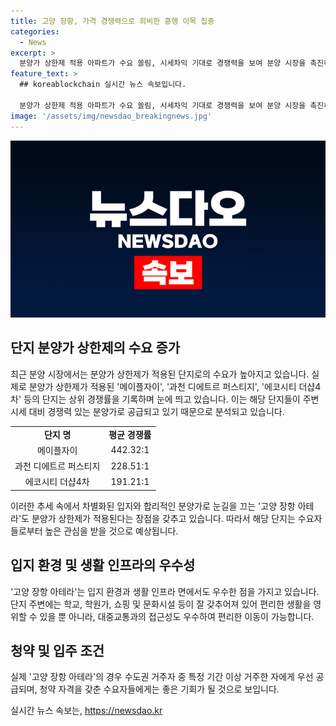 ```yaml
---
title: 고양 장항, 가격 경쟁력으로 희비한 흥행 이목 집중
categories:
  - News
excerpt: >
  분양가 상한제 적용 아파트가 수요 쏠림, 시세차익 기대로 경쟁력을 보여 분양 시장을 촉진하고 있다. 가격 경쟁력을 갖춘 단지들의 청약 경쟁률은 세 자릿수를 기록하며, 고양 장항 아테라도 분양가 상한제가 적용된다. 이에 따라 수요자들의 관심이 집중되고 있으며, 지역적 이점과 편의시설을 갖춘 입지 환경도 주목받고 있다. 고양 장항 아테라는 수도권 거주자를 위한 청약에 대한 다양한 조건을 제시하고 있어 여러 층위의 수요층들에게 호감을 주고 있다.
feature_text: >
  ## koreablockchain 실시간 뉴스 속보입니다.

  분양가 상한제 적용 아파트가 수요 쏠림, 시세차익 기대로 경쟁력을 보여 분양 시장을 촉진하고 있다. 가격 경쟁력을 갖춘 단지들의 청약 경쟁률은 세 자릿수를 기록하며, 고양 장항 아테라도 분양가 상한제가 적용된다. 이에 따라 수요자들의 관심이 집중되고 있으며, 지역적 이점과 편의시설을 갖춘 입지 환경도 주목받고 있다. 고양 장항 아테라는 수도권 거주자를 위한 청약에 대한 다양한 조건을 제시하고 있어 여러 층위의 수요층들에게 호감을 주고 있다.
image: '/assets/img/newsdao_breakingnews.jpg'
---
```


<p><img src="/assets/img/newsdao_breakingnews.jpg" alt="koreablockchain 속보" /></p>

<h2 data-ke-size="size26">단지 분양가 상한제의 수요 증가</h2>

<p data-ke-size="size16">최근 분양 시장에서는 분양가 상한제가 적용된 단지로의 수요가 높아지고 있습니다. 실제로 분양가 상한제가 적용된 '메이플자이', '과천 디에트르 퍼스티지', '에코시티 더샵4차' 등의 단지는 상위 경쟁률을 기록하며 눈에 띄고 있습니다. 이는 해당 단지들이 주변 시세 대비 경쟁력 있는 분양가로 공급되고 있기 때문으로 분석되고 있습니다.</p>

<table>
  <tr>
    <td style="text-align: center; height: 17px;"><b>단지 명</b></td>
    <td style="text-align: center; height: 17px;"><b>평균 경쟁률</b></td>
  </tr>
  <tr>
    <td style="text-align: center; height: 17px;">메이플자이</td>
    <td style="text-align: center; height: 17px;">442.32:1</td>
  </tr>
  <tr>
    <td style="text-align: center; height: 17px;">과천 디에트르 퍼스티지</td>
    <td style="text-align: center; height: 17px;">228.51:1</td>
  </tr>
  <tr>
    <td style="text-align: center; height: 17px;">에코시티 더샵4차</td>
    <td style="text-align: center; height: 17px;">191.21:1</td>
  </tr>
</table>

<p data-ke-size="size16">이러한 추세 속에서 차별화된 입지와 합리적인 분양가로 눈길을 끄는 '고양 장항 아테라'도 분양가 상한제가 적용된다는 장점을 갖추고 있습니다. 따라서 해당 단지는 수요자들로부터 높은 관심을 받을 것으로 예상됩니다.</p>

<h2 data-ke-size="size26">입지 환경 및 생활 인프라의 우수성</h2>

<p data-ke-size="size16">'고양 장항 아테라'는 입지 환경과 생활 인프라 면에서도 우수한 점을 가지고 있습니다. 단지 주변에는 학교, 학원가, 쇼핑 및 문화시설 등이 잘 갖추어져 있어 편리한 생활을 영위할 수 있을 뿐 아니라, 대중교통과의 접근성도 우수하여 편리한 이동이 가능합니다.</p>

<h2 data-ke-size="size26">청약 및 입주 조건</h2>

<p data-ke-size="size16">실제 '고양 장항 아테라'의 경우 수도권 거주자 중 특정 기간 이상 거주한 자에게 우선 공급되며, 청약 자격을 갖춘 수요자들에게는 좋은 기회가 될 것으로 보입니다.</p>
실시간 뉴스 속보는, <a href="https://newsdao.kr" rel="dofollow">https://newsdao.kr</a>


